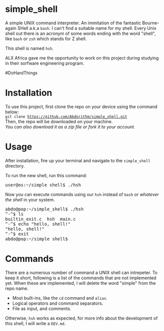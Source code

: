 # simple_shell
A simple UNIX command interpreter. An immitation of the fantastic Bourne-again SHell a.k.a <code>bash</code>. I can't find a suitable name for my shell. Every Unix shell out there is an acronym of some words ending with the word "shell", like <code>bash</code> or <code>zsh</code> which stands for Z shell.

This shell is named <code>hsh</code>.

ALX Africa gave me the opportunity to work on this project during studying in their sorfware engineering program. 

#DoHardThings 

# Installation

To use this project, first clone the repo on your device using the command below:<br>
<code>git clone https://github.com/Abdorithm/simple_shell.git</code><br>
Then, the repo will be downloaded on your machine. <br>
<em>You can also download it as a zip file or fork it to your account.</em>

# Usage

After installation, fire up your terminal and navigate to the <code>simple_shell</code> directory.

To run the new shell, run this command:
<pre>
user@os:~/simple_shell$ ./hsh
</pre>

Now you can execute commands using our <code>hsh</code> instead of <code>bash</code> or <em>whatever the shell</em> in your system.
<pre>
abdo@pop:~/simple_shell$ ./hsh 
^-^$ ls
builtin_exit.c	hsh  main.c
^-^$ echo "hello, shell!"
"hello, shell!"
^-^$ exit
abdo@pop:~/simple_shell$ 
</pre>

# Commands
There are a numerous number of command a UNIX shell can intrepeter. To keep it short, following is a list of the commands that are not implemented yet. When these are implemented, I will delete the word "simple" from the repo name.

- Most built-ins, like the <code>cd</code> command and <code>alias</code>.
- Logical operators and command separators.
- File as input, and comments.

Otherwise, <code>hsh</code> works as expected, for more info about the development of this shell, I will write a <code>DEV.md</code>.
